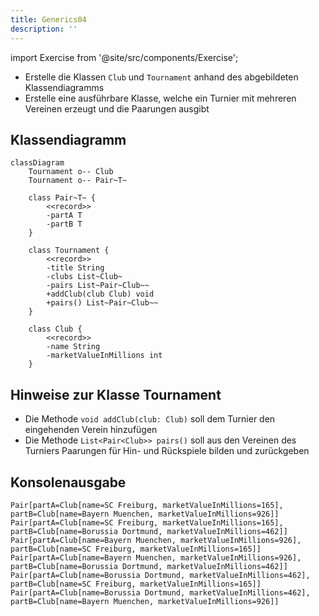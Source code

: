 ```yaml
---
title: Generics04
description: ''
---
```


import Exercise from '@site/src/components/Exercise';

- Erstelle die Klassen `Club` und `Tournament` anhand des abgebildeten Klassendiagramms
- Erstelle eine ausführbare Klasse, welche ein Turnier mit mehreren Vereinen erzeugt und die Paarungen ausgibt

## Klassendiagramm

```mermaid
classDiagram
    Tournament o-- Club
    Tournament o-- Pair~T~

    class Pair~T~ {
        <<record>>
        -partA T
        -partB T
    }

    class Tournament {
        <<record>>
        -title String
        -clubs List~Club~
        -pairs List~Pair~Club~~
        +addClub(club Club) void
        +pairs() List~Pair~Club~~
    }

    class Club {
        <<record>>
        -name String
        -marketValueInMillions int
    }
```

## Hinweise zur Klasse Tournament

- Die Methode `void addClub(club: Club)` soll dem Turnier den eingehenden Verein hinzufügen
- Die Methode `List<Pair<Club>> pairs()` soll aus den Vereinen des Turniers Paarungen für Hin- und Rückspiele bilden und zurückgeben

## Konsolenausgabe

```console
Pair[partA=Club[name=SC Freiburg, marketValueInMillions=165], partB=Club[name=Bayern Muenchen, marketValueInMillions=926]]
Pair[partA=Club[name=SC Freiburg, marketValueInMillions=165], partB=Club[name=Borussia Dortmund, marketValueInMillions=462]]
Pair[partA=Club[name=Bayern Muenchen, marketValueInMillions=926], partB=Club[name=SC Freiburg, marketValueInMillions=165]]
Pair[partA=Club[name=Bayern Muenchen, marketValueInMillions=926], partB=Club[name=Borussia Dortmund, marketValueInMillions=462]]
Pair[partA=Club[name=Borussia Dortmund, marketValueInMillions=462], partB=Club[name=SC Freiburg, marketValueInMillions=165]]
Pair[partA=Club[name=Borussia Dortmund, marketValueInMillions=462], partB=Club[name=Bayern Muenchen, marketValueInMillions=926]]
```

<Exercise pullRequest="65" branchSuffix="generics/04" />
